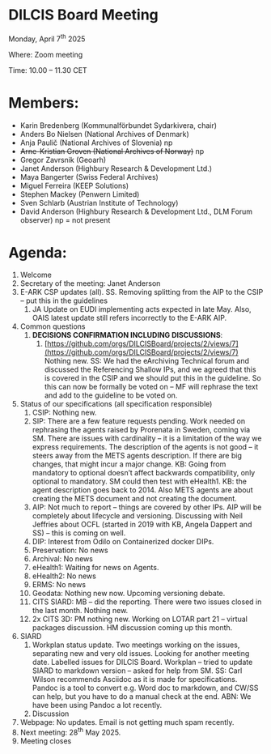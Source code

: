 # **DILCIS Board Meeting**

Monday, April 7<sup>th</sup> 2025

Where: Zoom meeting

Time: 10.00 – 11.30 CET

# Members: 



* Karin Bredenberg (Kommunalförbundet Sydarkivera, chair)
* Anders Bo Nielsen (National Archives of Denmark)
* Anja Paulič (National Archives of Slovenia) np
* ~~Arne-Kristian Groven (National Archives of Norway)~~ np
* Gregor Zavrsnik (Geoarh)
* Janet Anderson (Highbury Research & Development Ltd.)
* Maya Bangerter (Swiss Federal Archives)
* Miguel Ferreira (KEEP Solutions)
* Stephen Mackey (Penwern Limited)
* Sven Schlarb (Austrian Institute of Technology)
* David Anderson (Highbury Research & Development Ltd., DLM Forum observer)
np = not present

# Agenda:



1. Welcome
2. Secretary of the meeting: Janet Anderson
3. E-ARK CSP updates (all). SS. Removing splitting from the AIP to the CSIP – put this in the guidelines
    1. JA Update on EUDI implementing acts expected in late May. Also, OAIS latest update still refers incorrectly to the E-ARK AIP.
4. Common questions
    1. **DECISIONS CONFIRMATION INCLUDING DISCUSSIONS**:
        1. [https://github.com/orgs/DILCISBoard/projects/2/views/7](https://github.com/orgs/DILCISBoard/projects/2/views/7) Nothing new. SS: We had the eArchiving Technical forum and discussed the Referencing Shallow IPs, and we agreed that this is covered in the CSIP and we should put this in the guideline. So this can now be formally be voted on – MF will rephrase the text and add to the guideline to be voted on.
5. Status of our specifications (all specification responsible)
    1. CSIP: Nothing new.
    2. SIP: There are a few feature requests pending. Work needed on rephrasing the agents raised by Prorenata in Sweden, coming via SM. There are issues with cardinality – it is a limitation of the way we express requirements. The description of the agents is not good – it steers away from the METS agents description. If there are big changes, that might incur a major change. KB: Going from mandatory to optional doesn’t affect backwards compatibility, only optional to mandatory. SM could then test with eHealth1. KB: the agent description goes back to 2014. Also METS agents are about creating the METS document and not creating the document. 
    3. AIP: Not much to report – things are covered by other IPs. AIP will be completely about lifecycle and versioning. Discussing with Neil Jeffries about OCFL (started in 2019 with KB, Angela Dappert and SS) – this is coming on well. 
    4. DIP:  Interest from Odilo on Containerized docker DIPs.
    5. Preservation: No news
    6. Archival: No news 
    7. eHealth1: Waiting for news on Agents.
    8. eHealth2: No news
    9. ERMS: No news
    10. Geodata: Nothing new now. Upcoming versioning debate.
    11. CITS SIARD: MB – did the reporting. There were two issues closed in the last month. Nothing new.
    12. 2x CITS 3D: PM nothing new. Working on LOTAR part 21 – virtual packages discussion. HM discussion coming up this month. 
6. SIARD
    1. Workplan status update. Two meetings working on the issues, separating new and very old issues. Looking for another meeting date. Labelled issues for DILCIS Board. Workplan – tried to update SIARD to markdown version – asked for help from SM. SS: Carl Wilson recommends Asciidoc as it is made for specifications. Pandoc is a tool to convert e.g. Word doc to markdown, and CW/SS can help, but you have to do a manual check at the end. ABN: We have been using Pandoc a lot recently.  
    2. Discussion
7. Webpage: No updates. Email is not getting much spam recently.
8. Next meeting: 28<sup>th</sup> May 2025.
9. Meeting closes
